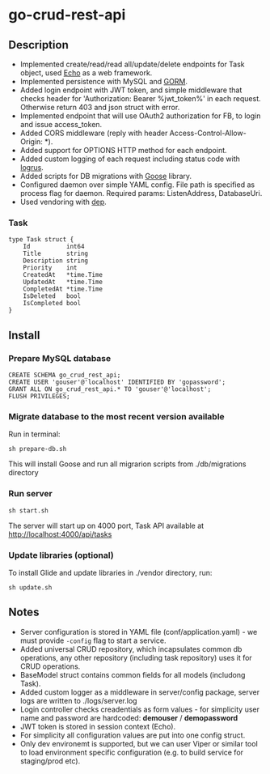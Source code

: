 # go-crud-rest-api

## Description
- Implemented create/read/read all/update/delete endpoints for Task object, used [Echo](https://github.com/labstack/echo) as a web framework.
- Implemented persistence with MySQL and [GORM](https://github.com/jinzhu/gorm).
- Added login endpoint with JWT token, and simple middleware that checks header for 'Authorization: Bearer %jwt_token%' in each request. Otherwise return 403 and json struct with error.
- Implemented endpoint that will use OAuth2 authorization for FB, to login and issue access_token.
- Added CORS middleware (reply with header Access-Control-Allow-Origin: *).
- Added support for OPTIONS HTTP method for each endpoint.
- Added custom logging of each request including status code with [logrus](https://github.com/sirupsen/logrus).
- Added scripts for DB migrations with [Goose](https://github.com/pressly/goose) library.
- Configured daemon over simple YAML config. File path is specified as process flag for daemon. Required params: ListenAddress, DatabaseUri.
 - Used vendoring with [dep](https://github.com/golang/dep).

### Task 
```
type Task struct {
    Id          int64
    Title       string
    Description string
    Priority    int
    CreatedAt   *time.Time
    UpdatedAt   *time.Time
    CompletedAt *time.Time
    IsDeleted   bool
    IsCompleted bool
}
```

## Install
### Prepare MySQL database
```
CREATE SCHEMA go_crud_rest_api;
CREATE USER 'gouser'@'localhost' IDENTIFIED BY 'gopassword';
GRANT ALL ON go_crud_rest_api.* TO 'gouser'@'localhost';
FLUSH PRIVILEGES;
```
### Migrate database to the most recent version available
Run in terminal:
```
sh prepare-db.sh
```
This will install Goose and run all migrarion scripts from ./db/migrations directory

### Run server
```
sh start.sh
```
The server will start up on 4000 port, Task API available at [http://localhost:4000/api/tasks](http://localhost:4000/api/tasks)

### Update libraries (optional)
To install Glide and update libraries in ./vendor directory, run:
```
sh update.sh
```

## Notes
- Server configuration is stored in YAML file (conf/application.yaml) - we must provide `-config` flag to start a service.
- Added universal CRUD repository, which incapsulates common db operations, any other repository (including task repository) uses it for CRUD operations.
- BaseModel struct contains common fields for all models (includong Task).
- Added custom logger as a middleware in server/config package, server logs are written to ./logs/server.log
- Login controller checks creadentials as form values - for simplicity user name and password are hardcoded:
  **demouser** / **demopassword**
- JWT token is stored in session context (Echo).
- For simplicity all configuration values are put into one config struct.
- Only dev environemt is supported, but we can user Viper or similar tool to load environment specific configuration (e.g. to build service for staging/prod etc).
